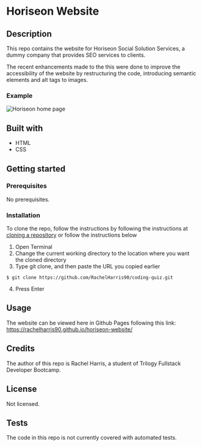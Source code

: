 # Horiseon Website

## Description
This repo contains the website for Horiseon Social Solution Services, a dummy company that provides SEO services to clients.

The recent enhancements made to the this were done to improve the accessibility of the website by restructuring the code, introducing semantic elements and alt tags to images.

### Example
![Horiseon home page](/assets/images/horiseon-home-page.png)

## Built with
* HTML
* CSS

## Getting started
### Prerequisites
No prerequisites.

### Installation
To clone the repo, follow the instructions by following the instructions at [cloning a repository](https://docs.github.com/en/repositories/creating-and-managing-repositories/cloning-a-repository) or follow the instructions below

1. Open Terminal
2. Change the current working directory to the location where you want the cloned directory
3. Type git clone, and then paste the URL you copied earlier
```
$ git clone https://github.com/RachelHarris90/coding-quiz.git
```
4. Press Enter

## Usage
The website can be viewed here in Github Pages following this link: https://rachelharris90.github.io/horiseon-website/


## Credits
The author of this repo is Rachel Harris, a student of Trilogy Fullstack Developer Bootcamp.

## License
Not licensed.

## Tests
The code in this repo is not currently covered with automated tests.
